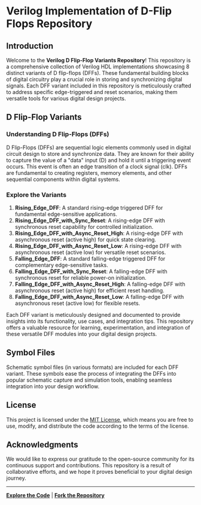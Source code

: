 # Verilog Implementation of D-Flip Flops Repository

## Introduction

Welcome to the **Verilog D Flip-Flop Variants Repository**! This repository is a comprehensive collection of Verilog HDL implementations showcasing 8 distinct variants of D flip-flops (DFFs). These fundamental building blocks of digital circuitry play a crucial role in storing and synchronizing digital signals. Each DFF variant included in this repository is meticulously crafted to address specific edge-triggered and reset scenarios, making them versatile tools for various digital design projects.

## D Flip-Flop Variants

### Understanding D Flip-Flops (DFFs)

D Flip-Flops (DFFs) are sequential logic elements commonly used in digital circuit design to store and synchronize data. They are known for their ability to capture the value of a "data" input (D) and hold it until a triggering event occurs. This event is often an edge transition of a clock signal (clk). DFFs are fundamental to creating registers, memory elements, and other sequential components within digital systems.

### Explore the Variants

1. **Rising_Edge_DFF**: A standard rising-edge triggered DFF for fundamental edge-sensitive applications.
2. **Rising_Edge_DFF_with_Sync_Reset**: A rising-edge DFF with synchronous reset capability for controlled initialization.
3. **Rising_Edge_DFF_with_Async_Reset_High**: A rising-edge DFF with asynchronous reset (active high) for quick state clearing.
4. **Rising_Edge_DFF_with_Async_Reset_Low**: A rising-edge DFF with asynchronous reset (active low) for versatile reset scenarios.
5. **Falling_Edge_DFF**: A standard falling-edge triggered DFF for complementary edge-sensitive tasks.
6. **Falling_Edge_DFF_with_Sync_Reset**: A falling-edge DFF with synchronous reset for reliable power-on initialization.
7. **Falling_Edge_DFF_with_Async_Reset_High**: A falling-edge DFF with asynchronous reset (active high) for efficient reset handling.
8. **Falling_Edge_DFF_with_Async_Reset_Low**: A falling-edge DFF with asynchronous reset (active low) for flexible resets.

Each DFF variant is meticulously designed and documented to provide insights into its functionality, use cases, and integration tips. This repository offers a valuable resource for learning, experimentation, and integration of these versatile DFF modules into your digital design projects.

## Symbol Files

Schematic symbol files (in various formats) are included for each DFF variant. These symbols ease the process of integrating the DFFs into popular schematic capture and simulation tools, enabling seamless integration into your design workflow.

## License

This project is licensed under the [MIT License](LICENSE), which means you are free to use, modify, and distribute the code according to the terms of the license.

## Acknowledgments

We would like to express our gratitude to the open-source community for its continuous support and contributions. This repository is a result of collaborative efforts, and we hope it proves beneficial to your digital design journey.

---

**[Explore the Code](https://github.com/yasin-peker/Verilog-Implementation-of-D-Flip-Flops)** | **[Fork the Repository](https://github.com/yasin-peker/Verilog-Implementation-of-D-Flip-Flops/fork)**
